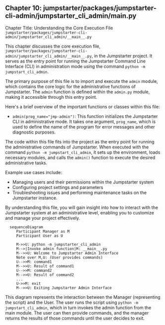 ## Chapter 10: jumpstarter/packages/jumpstarter-cli-admin/jumpstarter_cli_admin/__main__.py

 Chapter Title: Understanding the Core Execution File `jumpstarter/packages/jumpstarter-cli-admin/jumpstarter_cli_admin/__main__.py`

   This chapter discusses the core execution file, `jumpstarter/packages/jumpstarter-cli-admin/jumpstarter_cli_admin/__main__.py`, in the Jumpstarter project. It serves as the entry point for running the Jumpstarter Command Line Interface (CLI) in administration mode using the command `python -m jumpstart_cli_admin`.

   The primary purpose of this file is to import and execute the `admin` module, which contains the core logic for the administrative functions of Jumpstarter. The `admin` function is defined within the `admin.py` module, making it accessible through this entry point.

   Here's a brief overview of the important functions or classes within this file:

   - `admin(prog_name="jmp-admin")`: This function initializes the Jumpstarter CLI in administrative mode. It takes one argument, `prog_name`, which is used to define the name of the program for error messages and other diagnostic purposes.

   The code within this file fits into the project as the entry point for running the administrative commands of Jumpstarter. When executed with the command `python -m jumpstart_cli_admin`, it sets up the environment, loads necessary modules, and calls the `admin()` function to execute the desired administrative tasks.

   Example use cases include:
   - Managing users and their permissions within the Jumpstarter system
   - Configuring project settings and parameters
   - Troubleshooting issues and performing maintenance tasks on the Jumpstarter instance.

   By understanding this file, you will gain insight into how to interact with the Jumpstarter system at an administrative level, enabling you to customize and manage your project effectively.

 ```mermaid
   sequenceDiagram
      Participant Manager as M
      Participant User as U

      M->>U: python -m jumpstarter_cli_admin
      M-->|Invoke admin function|M: __main__.py
      M-->>U: Welcome to Jumpstarter Admin Interface
      Note over M,U: (User provides commands)
      U-->>M: command1
      M-->>U: Result of command1
      U-->>M: command2
      M-->>U: Result of command2
      ...
      U->>M: exit
      M-->>U: Exiting Jumpstarter Admin Interface
   ```

This diagram represents the interaction between the Manager (representing the script) and the User. The user runs the script using `python -m jumpstart_cli_admin`, which in turn invokes the admin function from the main module. The user can then provide commands, and the manager returns the results of those commands until the user decides to exit.
